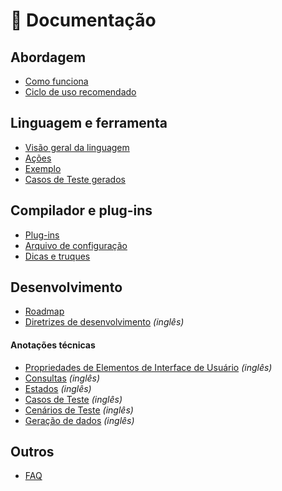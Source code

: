 # 📖 Documentação

## Abordagem

- [Como funciona](how-it-works.md)
- [Ciclo de uso recomendado](cycle.md)

## Linguagem e ferramenta

- [Visão geral da linguagem](language.md)
- [Ações](actions.md)
- [Exemplo](example.md)
- [Casos de Teste gerados](test-cases.md)

## Compilador e plug-ins

- [Plug-ins](plugins.md)
- [Arquivo de configuração](config.md)
- [Dicas e truques](tips-and-tricks.md)

## Desenvolvimento

- [Roadmap](../roadmap.md)
- [Diretrizes de desenvolvimento](development.md) *(inglês)*

#### Anotações técnicas

- [Propriedades de Elementos de Interface de Usuário](../en/dev/properties.md) *(inglês)*
- [Consultas](../en/dev/queries.md) *(inglês)*
- [Estados](../en/dev/states.md) *(inglês)*
- [Casos de Teste](../en/dev/test-cases.md) *(inglês)*
- [Cenários de Teste](../en/dev/test-scenarios.md) *(inglês)*
- [Geração de dados](../en/dev/data-generation.md) *(inglês)*

## Outros

- [FAQ](faq.md)